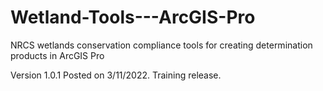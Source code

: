# Wetland-Tools---ArcGIS-Pro
NRCS wetlands conservation compliance tools for creating determination products in ArcGIS Pro

Version 1.0.1 Posted on 3/11/2022.
  Training release.
